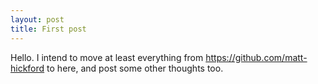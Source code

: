 ```yaml
---
layout: post
title: First post
---
```

Hello. I intend to move at least everything from https://github.com/matt-hickford to here, and post some other thoughts too.